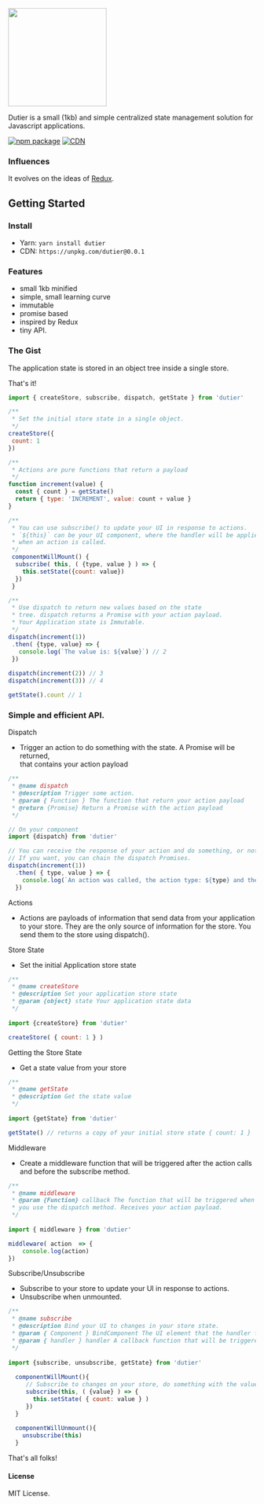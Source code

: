 <img width="200" src="https://raw.githubusercontent.com/luisvinicius167/dutier/master/img/logo.png"/> 

Dutier is a small (1kb) and simple centralized state management solution for Javascript applications. <br/>

[![npm package](https://img.shields.io/badge/npm-0.0.1-blue.svg)](https://www.npmjs.com/package/dutier)
[![CDN](https://img.shields.io/badge/cdn-0.0.1-ff69b4.svg)](https://unpkg.com/dutier@0.0.1)


### Influences
It evolves on the ideas of [Redux](https://github.com/reactjs/redux).

## Getting Started

### Install
* Yarn: ``` yarn install dutier ```
* CDN: ```https://unpkg.com/dutier@0.0.1```

### Features
 * small 1kb minified
 * simple, small learning curve
 * immutable
 * promise based
 * inspired by Redux
 * tiny API.

### The Gist
The application state is stored in an object tree inside a single store.

That's it!

```javascript
import { createStore, subscribe, dispatch, getState } from 'dutier'

/**
 * Set the initial store state in a single object.
 */
createStore({
 count: 1
})

/**
 * Actions are pure functions that return a payload
 */
function increment(value) {
  const { count } = getState()
  return { type: 'INCREMENT', value: count + value }
}

/**
 * You can use subscribe() to update your UI in response to actions.
 * `${this}` can be your UI component, where the handler will be applied
 * when an action is called.
 */
 componentWillMount() {
  subscribe( this, ( {type, value } ) => {
    this.setState({count: value})
  })
 }

/**
 * Use dispatch to return new values based on the state
 * tree. dispatch returns a Promise with your action payload. 
 * Your Application state is Immutable.
 */
dispatch(increment(1))
 .then( {type, value} => {
   console.log(`The value is: ${value}`) // 2
 })
 
dispatch(increment(2)) // 3
dispatch(increment(3)) // 4

getState().count // 1
```

### Simple and efficient API.

Dispatch
 * Trigger an action to do something with the state. A Promise will be returned, <br> that contains your action payload
```javascript
/**
 * @name dispatch
 * @description Trigger some action.
 * @param { Function } The function that return your action payload
 * @return {Promise} Return a Promise with the action payload
 */

// On your component
import {dispatch} from 'dutier'

// You can receive the response of your action and do something, or not.
// If you want, you can chain the dispatch Promises.
dispatch(increment(1))
  .then( { type, value } => {
    console.log(`An action was called, the action type: ${type} and the action value: ${value}.`);
  })
```

Actions
 * Actions are payloads of information that send data from your application to your store. They are the only source of information for the store. You send them to the store using dispatch().



Store State
 * Set the initial Application store state
```javascript
/**
 * @name createStore
 * @description Set your application store state
 * @param {object} state Your application state data
 */
 
import {createStore} from 'dutier'

createStore( { count: 1 } )
```

Getting the Store State
 * Get a state value from your store
```javascript
/**
 * @name getState
 * @description Get the state value
 */
 
import {getState} from 'dutier'

getState() // returns a copy of your initial store state { count: 1 }
```

Middleware
 * Create a middleware function that will be triggered after the action calls and before the subscribe method.
```javascript
/**
 * @name middleware
 * @param {Function} callback The function that will be triggered when
 * you use the dispatch method. Receives your action payload.
 */
 
import { middleware } from 'dutier'

middleware( action  => {
    console.log(action)
})

```


Subscribe/Unsubscribe
 * Subscribe to your store to update your UI in response to actions.
 * Unsubscribe when unmounted.
```javascript
/**
 * @name subscribe
 * @description Bind your UI to changes in your store state.
 * @param { Component } BindComponent The UI element that the handler function will be bound to.
 * @param { handler } handler A callback function that will be triggered in response to actions.
 */
 
import {subscribe, unsubscribe, getState} from 'dutier'
  
  componentWillMount(){
     // Subscribe to changes on your store, do something with the value.
     subscribe(this, ( {value} ) => {
       this.setState( { count: value } )
     })
  }
  
  componentWillUnmount(){
    unsubscribe(this)
  }
```

That's all folks!


#### License
MIT License.
